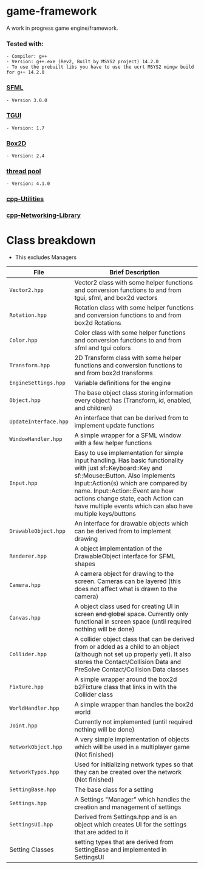 # game-framework
A work in progress game engine/framework.

### Tested with: 
    - Compiler: g++
    - Version: g++.exe (Rev2, Built by MSYS2 project) 14.2.0
    - To use the prebuilt libs you have to use the ucrt MSYS2 mingw build for g++ 14.2.0

### [SFML](https://www.sfml-dev.org/index.php)
    - Version 3.0.0

### [TGUI](https://tgui.eu/)
    - Version: 1.7

### [Box2D](https://box2d.org/)
    - Version: 2.4

### [thread pool](https://github.com/bshoshany/thread-pool?tab=readme-ov-file#installing-the-library)
    - Version: 4.1.0

### [cpp-Utilities](https://github.com/finjosh/cpp-Utilities)

### [cpp-Networking-Library](https://github.com/finjosh/cpp-Networking-Library)

# Class breakdown
  - This excludes Managers

| File | Brief Description  |
| --- | --- |
| `Vector2.hpp` | Vector2 class with some helper functions and conversion functions to and from tgui, sfml, and box2d vectors |
| `Rotation.hpp` | Rotation class with some helper functions and conversion functions to and from box2d Rotations |
| `Color.hpp` | Color class with some helper functions and conversion functions to and from sfml and tgui colors |
| `Transform.hpp` | 2D Transform class with some helper functions and conversion functions to and from box2d transforms |
| `EngineSettings.hpp` | Variable definitions for the engine |
| `Object.hpp` | The base object class storing information every object has (Transform, id, enabled, and children) |
| `UpdateInterface.hpp` | An interface that can be derived from to implement update functions |
| `WindowHandler.hpp` | A simple wrapper for a SFML window with a few helper functions |
| `Input.hpp` | Easy to use implementation for simple input handling. Has basic functionality with just sf::Keyboard::Key and sf::Mouse::Button. Also implements Input::Action(s) which are compared by name. Input::Action::Event are how actions change state, each Action can have multiple events which can also have multiple keys/buttons |
| `DrawableObject.hpp` | An interface for drawable objects which can be derived from to implement drawing |
| `Renderer.hpp` | A object implementation of the DrawableObject interface for SFML shapes |
| `Camera.hpp` | A camera object for drawing to the screen. Cameras can be layered (this does not affect what is drawn to the camera) |
| `Canvas.hpp` | A object class used for creating UI in screen ~~and global~~ space. Currently only functional in screen space (until required nothing will be done) |
| `Collider.hpp` | A collider object class that can be derived from or added as a child to an object (although not set up properly yet). It also stores the Contact/Collision Data and PreSolve Contact/Collision Data classes |
| `Fixture.hpp` | A simple wrapper around the box2d b2Fixture class that links in with the Collider class |
| `WorldHandler.hpp` | A simple wrapper than handles the box2d world |
| `Joint.hpp` | Currently not implemented (until required nothing will be done) |
| `NetworkObject.hpp` | A very simple implementation of objects which will be used in a multiplayer game (Not finished) |
| `NetworkTypes.hpp` | Used for initializing network types so that they can be created over the network (Not finished) |
| `SettingBase.hpp` | The base class for a setting |
| `Settings.hpp` | A Settings "Manager" which handles the creation and management of settings |
| `SettingsUI.hpp` | Derived from Settings.hpp and is an object which creates UI for the settings that are added to it |
| Setting Classes | setting types that are derived from SettingBase and implemented in SettingsUI |

